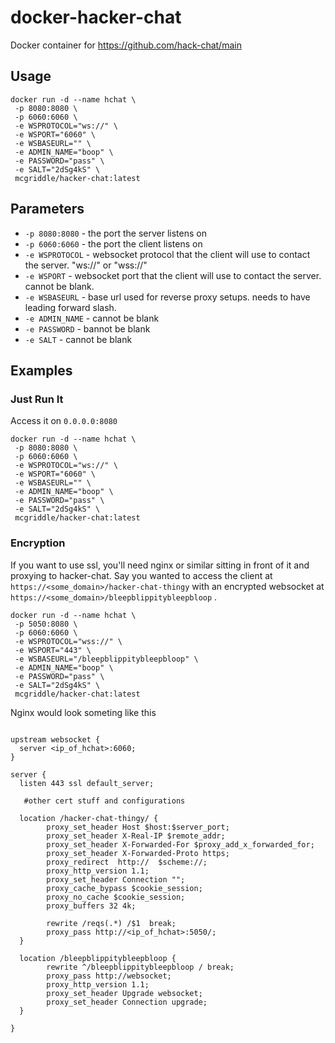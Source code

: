 # docker-hacker-chat

Docker container for https://github.com/hack-chat/main


## Usage

```
docker run -d --name hchat \
 -p 8080:8080 \
 -p 6060:6060 \
 -e WSPROTOCOL="ws://" \
 -e WSPORT="6060" \
 -e WSBASEURL="" \
 -e ADMIN_NAME="boop" \
 -e PASSWORD="pass" \
 -e SALT="2dSg4kS" \
 mcgriddle/hacker-chat:latest
```

## Parameters

* `-p 8080:8080` - the port the server listens on
* `-p 6060:6060` - the port the client listens on
* `-e WSPROTOCOL` - websocket protocol that the client will use to contact the server. "ws://" or "wss://"
* `-e WSPORT` - websocket port that the client will use to contact the server. cannot be blank.
* `-e WSBASEURL` - base url used for reverse proxy setups. needs to have leading forward slash.
* `-e ADMIN_NAME` - cannot be blank
* `-e PASSWORD` - bannot be blank
* `-e SALT` - cannot be blank


## Examples

### Just Run It

Access it on `0.0.0.0:8080`

```
docker run -d --name hchat \
 -p 8080:8080 \
 -p 6060:6060 \
 -e WSPROTOCOL="ws://" \
 -e WSPORT="6060" \
 -e WSBASEURL="" \
 -e ADMIN_NAME="boop" \
 -e PASSWORD="pass" \
 -e SALT="2dSg4kS" \
 mcgriddle/hacker-chat:latest
```


### Encryption

If you want to use ssl, you'll need nginx or similar sitting in front of it and proxying to hacker-chat.
Say you wanted to access the client at `https://<some_domain>/hacker-chat-thingy` with an encrypted websocket at `https://<some_domain>/bleepblippitybleepbloop` .

```
docker run -d --name hchat \
 -p 5050:8080 \
 -p 6060:6060 \
 -e WSPROTOCOL="wss://" \
 -e WSPORT="443" \
 -e WSBASEURL="/bleepblippitybleepbloop" \
 -e ADMIN_NAME="boop" \
 -e PASSWORD="pass" \
 -e SALT="2dSg4kS" \
 mcgriddle/hacker-chat:latest
```


Nginx would look someting like this
```

upstream websocket {
  server <ip_of_hchat>:6060;
}

server {
  listen 443 ssl default_server;
	
   #other cert stuff and configurations

  location /hacker-chat-thingy/ {
  		proxy_set_header Host $host:$server_port;
		proxy_set_header X-Real-IP $remote_addr;
		proxy_set_header X-Forwarded-For $proxy_add_x_forwarded_for;
		proxy_set_header X-Forwarded-Proto https;
		proxy_redirect  http://  $scheme://;
		proxy_http_version 1.1;
		proxy_set_header Connection "";
		proxy_cache_bypass $cookie_session;
		proxy_no_cache $cookie_session;
		proxy_buffers 32 4k;

        rewrite /reqs(.*) /$1  break;
        proxy_pass http://<ip_of_hchat>:5050/;
  }
 
  location /bleepblippitybleepbloop {
        rewrite ^/bleepblippitybleepbloop / break;
        proxy_pass http://websocket;
	    proxy_http_version 1.1;
	    proxy_set_header Upgrade websocket;
	    proxy_set_header Connection upgrade;
  }

}
```




